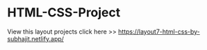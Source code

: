 # HTML-CSS-Project
View this layout projects click here >> https://layout7-html-css-by-subhajit.netlify.app/
